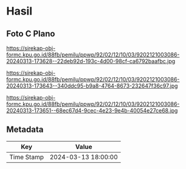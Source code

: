 # Hasil

## Foto C Plano

https://sirekap-obj-formc.kpu.go.id/88fb/pemilu/ppwp/92/02/12/10/03/9202121003086-20240313-173628--22deb92d-193c-4d00-98cf-ca6792baafbc.jpg

https://sirekap-obj-formc.kpu.go.id/88fb/pemilu/ppwp/92/02/12/10/03/9202121003086-20240313-173643--340ddc95-b9a8-4764-8673-232647f36c97.jpg

https://sirekap-obj-formc.kpu.go.id/88fb/pemilu/ppwp/92/02/12/10/03/9202121003086-20240313-173651--68ec67d4-9cec-4e23-9e4b-40054e27ce68.jpg


## Metadata

| Key        | Value               |
| ---------- | ------------------- |
| Time Stamp | 2024-03-13 18:00:00 |



